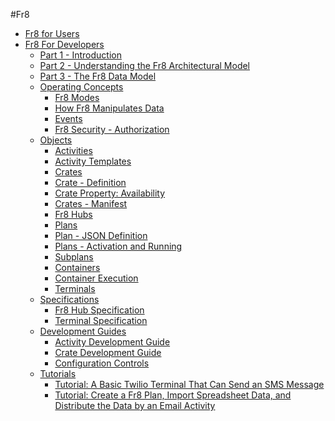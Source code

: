 #Fr8  

* [Fr8 for Users](https://github.com/Fr8org/Fr8Core.NET/blob/master/ForUsers/Fr8ForUsers)  
* [Fr8 For Developers]()  
    - [Part 1 - Introduction]()  
    - [Part 2 - Understanding the Fr8 Architectural Model]()  
    - [Part 3 - The Fr8 Data Model]()  
    - [Operating Concepts]()  
        * [Fr8 Modes]()  
        * [How Fr8 Manipulates Data]()  
        * [Events]()  
        * [Fr8 Security - Authorization]()  
    - [Objects]()  
        * [Activities]()  
        * [Activity Templates]()  
        * [Crates]()  
        * [Crate - Definition]()  
        * [Crate Property: Availability]()  
        * [Crates - Manifest]()  
        * [Fr8 Hubs]()  
        * [Plans]()  
        * [Plan - JSON Definition]()  
        * [Plans - Activation and Running]()  
        * [Subplans]()  
        * [Containers]()  
        * [Container Execution]()  
        * [Terminals]()  
    - [Specifications]()  
        * [Fr8 Hub Specification]()  
        * [Terminal Specification]()  
    - [Development Guides]()  
        * [Activity Development Guide]()  
        * [Crate Development Guide]()  
        * [Configuration Controls]()  
    - [Tutorials]()  
        * [Tutorial: A Basic Twilio Terminal That Can Send an SMS Message]()  
        * [Tutorial: Create a Fr8 Plan, Import Spreadsheet Data, and Distribute the Data by an Email Activity]()  

